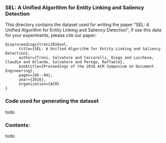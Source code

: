 ### SEL: A Unified Algorithm for Entity Linking and Saliency Detection


This directory contains the dataset used for writing the paper 
"SEL: A Unified Algorithm for Entity Linking and Saliency Detection", 
if use this data for your experiments, please cite our paper: 

```
@inproceedings{trani2016sel,
      title={SEL: A Unified Algorithm for Entity Linking and Saliency Detection},
      author={Trani, Salvatore and Ceccarelli, Diego and Lucchese, Claudio and Orlando, Salvatore and Perego, Raffaele},
      booktitle={Proceedings of the 2016 ACM Symposium on Document Engineering},
      pages={85--94},
      year={2016},
      organization={ACM}
}

```

### Code used for generating the dataset 

todo

### Contents: 

todo
